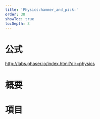 ```yaml
---
title: 'Physics:hammer_and_pick:'
order: 30
showToc: true
tocDepth: 3
---
```


# 公式

http://labs.phaser.io/index.html?dir=physics

# 概要

# 項目